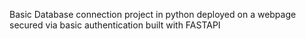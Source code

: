 Basic Database connection project in python deployed on a webpage secured via basic authentication built with FASTAPI
